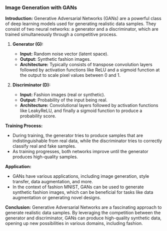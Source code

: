 ### Image Generation with GANs

**Introduction:**
Generative Adversarial Networks (GANs) are a powerful class of deep learning models used for generating realistic data samples. They consist of two neural networks: a generator and a discriminator, which are trained simultaneously through a competitive process.

1. **Generator (G):**
   - **Input:** Random noise vector (latent space).
   - **Output:** Synthetic fashion images.
   - **Architecture:** Typically consists of transpose convolution layers followed by activation functions like ReLU and a sigmoid function at the output to scale pixel values between 0 and 1.

2. **Discriminator (D):**
   - **Input:** Fashion images (real or synthetic).
   - **Output:** Probability of the input being real.
   - **Architecture:** Convolutional layers followed by activation functions like LeakyReLU, and finally a sigmoid function to produce a probability score.

**Training Process:**
- During training, the generator tries to produce samples that are indistinguishable from real data, while the discriminator tries to correctly classify real and fake samples.
- As training progresses, both networks improve until the generator produces high-quality samples.

**Application:**
- GANs have various applications, including image generation, style transfer, data augmentation, and more.
- In the context of fashion MNIST, GANs can be used to generate synthetic fashion images, which can be beneficial for tasks like data augmentation or generating novel designs.

**Conclusion:**
Generative Adversarial Networks are a fascinating approach to generate realistic data samples. By leveraging the competition between the generator and discriminator, GANs can produce high-quality synthetic data, opening up new possibilities in various domains, including fashion.
